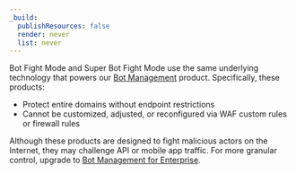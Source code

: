 ```yaml
---
_build:
  publishResources: false
  render: never
  list: never
---
```


Bot Fight Mode and Super Bot Fight Mode use the same underlying technology that powers our [Bot Management](https://www.cloudflare.com/products/bot-management/) product. Specifically, these products:

*   Protect entire domains without endpoint restrictions
*   Cannot be customized, adjusted, or reconfigured via WAF custom rules or firewall rules

Although these products are designed to fight malicious actors on the Internet, they may challenge API or mobile app traffic. For more granular control, upgrade to [Bot Management for Enterprise](/bots/plans/bm-subscription/).
